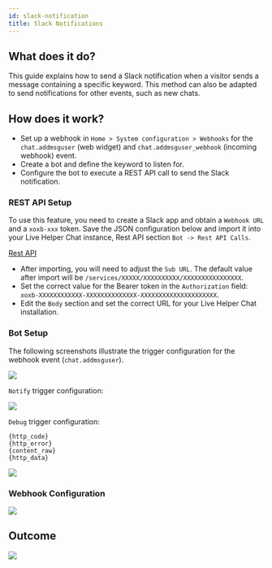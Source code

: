 ```yaml
---
id: slack-notification
title: Slack Notifications
---
```


## What does it do?

This guide explains how to send a Slack notification when a visitor sends a message containing a specific keyword. This method can also be adapted to send notifications for other events, such as new chats.

## How does it work?

*   Set up a webhook in `Home > System configuration > Webhooks` for the `chat.addmsguser` (web widget) and `chat.addmsguser_webhook` (incoming webhook) event.
*   Create a bot and define the keyword to listen for.
*   Configure the bot to execute a REST API call to send the Slack notification.

### REST API Setup

To use this feature, you need to create a Slack app and obtain a `Webhook URL` and a `xoxb-xxx` token. Save the JSON configuration below and import it into your Live Helper Chat instance, Rest API section `Bot -> Rest API Calls`.

[Rest API](/img/bot/slack/rest-api.json)

*   After importing, you will need to adjust the `Sub URL`. The default value after import will be `/services/XXXXX/XXXXXXXXXX/XXXXXXXXXXXXXXXX`.
*   Set the correct value for the Bearer token in the `Authorization` field: `xoxb-XXXXXXXXXXXX-XXXXXXXXXXXXXX-XXXXXXXXXXXXXXXXXXXXX`.
*   Edit the `Body` section and set the correct URL for your Live Helper Chat installation.

### Bot Setup

The following screenshots illustrate the trigger configuration for the webhook event (`chat.addmsguser`).

![](/img/integration/slack-trigger.png)

`Notify` trigger configuration:

![](/img/integration/slack-notify.png?v=1)

`Debug` trigger configuration:

```
{http_code}
{http_error}
{content_raw}
{http_data}
```

![](/img/integration/slack-debug.png)

### Webhook Configuration

![](/img/integration/slack-webhook.png)

## Outcome

![](/img/integration/slack-notification.png)
